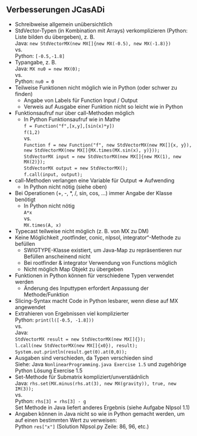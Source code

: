 ## Verbesserungen JCasADi

- Schreibweise allgemein unübersichtlich
- StdVector-Typen (in Kombination mit Arrays) verkomplizieren (Python: Liste bilden du übergeben), z. B.\
  Java:
  ``new StdVectorMX(new MX[]{new MX(-0.5), new MX(-1.8)})``\
  vs. \
  Python: 
  ``[-0.5,-1.8]``
- Typangabe, z. B.\
  Java: 
  ``MX nu0 = new MX(0);``\
  vs.\
  Python: 
  ``nu0 = 0``
- Teilweise Funktionen nicht möglich wie in Python (oder schwer zu finden)
  - Angabe von Labels für Function Input / Output
  - Verweis auf Ausgabe einer Funktion nicht so leicht wie in Python
- Funktionsaufruf nur über call-Methoden möglich 
  - In Python Funktionsaufruf wie in Mathe\
    ``f = Function("f",[x,y],[sin(x)*y])``\
    ``f(1,2)``\
    vs.\
    ``Function f = new Function("f", new StdVectorMX(new MX[]{x, y}), new StdVectorMX(new MX[]{MX.times(MX.sin(x), y)}));``\
    ``StdVectorMX input = new StdVectorMX(new MX[]{new MX(1), new MX(2)});``\
    ``StdVectorMX output = new StdVectorMX();``\
    ``f.call(input, output);``
- call-Methoden verlangen eine Variable für Output => Aufwending
  - In Python nicht nötig (siehe oben)
- Bei Operationen (+, -, *, /, sin, cos, …) immer Angabe der Klasse benötigt
  - In Python nicht nötig\
    ``A*x``\
    vs.\
    ``MX.times(A, x)``
- Typecast teilweise nicht möglich (z. B. von MX zu DM)
- Keine Möglichkeit „rootfinder, conic, nlpsol, integrator“-Methode zu befüllen
  - SWIGTYPE-Klasse existiert, um Java-Map zu repräsentieren nur Befüllen anscheinend nicht
  - Bei rootfinder & integrator Verwendung von Functions möglich
  - Nicht möglich Map Objekt zu übergeben
- Funktionen in Python können für verschiedene Typen verwendet werden
  - Änderung des Inputtypen erfordert Anpassung der Methode/Funktion
- Slicing-Syntax macht Code in Python lesbarer, wenn diese auf MX angewendet
- Extrahieren von Ergebnissen viel komplizierter\
  Python: ``print(l([-0.5, -1.8]))``\
  vs.\
  Java:\
  ``StdVectorMX result = new StdVectorMX(new MX[]{});``\
  ``l.call(new StdVectorMX(new MX[]{x0}), result);``\
  ``System.out.println(result.get(0).at(0,0));``
- Ausgaben sind verschieden, da Typen verschieden sind\
  Siehe: Java ```NonlinearProgramming.java Exercise 1.5``` und zugehörige Python Lösung Exercise 1.5
- Set-Methode für Submatrix kompliziert/unverstädnlich\
  Java: ``rhs.set(MX.minus(rhs.at(3), new MX(gravity)), true, new IM(3));``\
  vs.\
  Python: ``rhs[3] = rhs[3] - g``\
  Set Methode in Java liefert anderes Ergebnis (siehe Aufgabe Nlpsol 1.1)
- Angaben können in Java nicht so wie in Python gemacht werden, um auf einen bestimmten Wert zu verweisen:\
  Python ``res["x"]`` (Solution Nlpsol.py Zeile: 86, 96, etc.)
